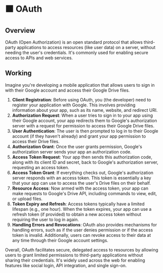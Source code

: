# 🟧 OAuth

## Overview

OAuth (Open Authorization) is an open standard protocol that allows third-party applications to access resources (like user data) on a server, without needing the user's credentials. It's commonly used for enabling secure access to APIs and web services.

## Working

Imagine you're developing a mobile application that allows users to sign in with their Google account and access their Google Drive files.

1. **Client Registration**: Before using OAuth, you (the developer) need to register your application with Google. This involves providing information about your app, such as its name, website, and redirect URI.
2. **Authorization Request**: When a user tries to sign in to your app using their Google account, your app redirects them to Google's authorization server with a request for permission to access their Google Drive files.
3. **User Authentication**: The user is then prompted to log in to their Google account (if they haven't already) and grant your app permission to access their Drive files.
4. **Authorization Grant**: Once the user grants permission, Google's authorization server sends your app an authorization code.
5. **Access Token Request**: Your app then sends this authorization code, along with its client ID and secret, back to Google's authorization server, requesting an access token.
6. **Access Token Grant**: If everything checks out, Google's authorization server responds with an access token. This token is essentially a key that your app can use to access the user's Drive files on their behalf.
7. **Resource Access**: Now armed with the access token, your app can make requests to Google's Drive API, including commands to view, edit, or upload files.
8. **Token Expiry and Refresh**: Access tokens typically have a limited lifespan (e.g., one hour). When the token expires, your app can use a refresh token (if provided) to obtain a new access token without requiring the user to log in again.
9. **Handling Errors and Revocations**: OAuth also provides mechanisms for handling errors, such as if the user denies permission or if the access token is invalid. Additionally, users can revoke access to their data at any time through their Google account settings.

Overall, OAuth facilitates secure, delegated access to resources by allowing users to grant limited permissions to third-party applications without sharing their credentials. It's widely used across the web for enabling features like social login, API integration, and single sign-on.
